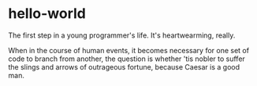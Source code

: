 # hello-world
The first step in a young programmer's life. It's heartwearming, really.

When in the course of human events, it becomes necessary for one set of code to branch from another,
the question is whether 'tis nobler to suffer the slings and arrows of outrageous fortune,
because Caesar is a good man.
